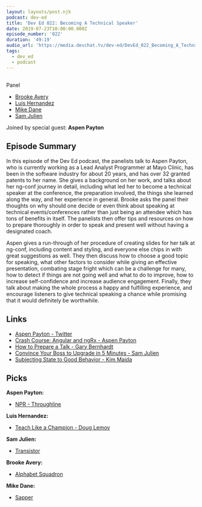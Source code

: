 ```yaml
---
layout: layouts/post.njk
podcast: dev-ed
title: 'Dev Ed 022: Becoming A Technical Speaker'
date: 2019-07-23T10:00:00.000Z
episode_number: '022'
duration: '49:19'
audio_url: 'https://media.devchat.tv/dev-ed/DevEd_022_Becoming_A_Technical_Speaker.mp3'
tags:
  - dev_ed
  - podcast
---
```

## Panel

* [Brooke Avery](https://thinkster.io/)
* [Luis Hernandez](https://lambdaschool.com/company/)
* [Mike Dane](https://www.mikedane.com/)
* [Sam Julien](https://twitter.com/samjulien?lang=en)

Joined by special guest: **Aspen Payton**

## Episode Summary

In this episode of the Dev Ed podcast, the panelists talk to Aspen Payton, who is currently working as a Lead Analyst Programmer at Mayo Clinic, has been in the software industry for about 20 years, and has over 32 granted patents to her name. She gives a background on her work, and talks about her ng-conf journey in detail, including what led her to become a technical speaker at the conference, the preparation involved, the things she learned along the way, and her experience in general. Brooke asks the panel their thoughts on why should one decide or even think about speaking at technical events/conferences rather than just being an attendee which has tons of benefits in itself. The panelists then offer tips and resources on how to prepare thoroughly in order to speak and present well without having a designated coach. 

Aspen gives a run-through of her procedure of creating slides for her talk at ng-conf, including content and styling, and everyone else chips in with great suggestions as well. They then discuss how to choose a good topic for speaking, what other factors to consider while giving an effective presentation, combating stage fright which can be a challenge for many, how to detect if things are not going well and what to do to improve, how to increase self-confidence and increase audience engagement. Finally, they talk about making the whole process a happy and fulfilling experience, and encourage listeners to give technical speaking a chance while promising that it would definitely be worthwhile.

## Links

* [Aspen Payton - Twitter](https://twitter.com/paytonmn)
* [Crash Course: Angular and ngRx - Aspen Payton](https://www.youtube.com/watch?v=272KDxSIQBw)
* [How to Prepare a Talk - Gary Bernhardt](https://www.deconstructconf.com/blog/how-to-prepare-a-talk)
* [Convince Your Boss to Upgrade in 5 Minutes - Sam Julien](https://www.youtube.com/watch?v=VS2qZe6ewZA)
* [Subjecting State to Good Behavior - Kim Maida](https://www.youtube.com/watch?v=XuRpn8KXw6g&t=1s)



## Picks

**Aspen Payton:**

* [NPR - Throughline](https://www.npr.org/podcasts/510333/throughline?t=1563306738221)

**Luis Hernandez:**

* [Teach Like a Champion - Doug Lemov](https://teachlikeachampion.com/books/teach-like-champion-2-0)

**Sam Julien:**

* [Transistor](https://www.supergiantgames.com/games/transistor/)

**Brooke Avery:**

* [Alphabet Squadron](https://www.goodreads.com/book/show/42207529-alphabet-squadron)

**Mike Dane:**

* [Sapper](https://sapper.svelte.dev/)
